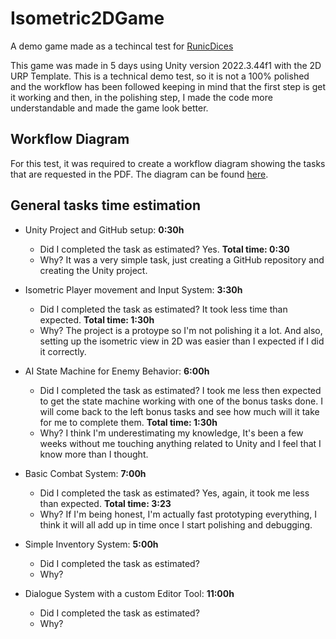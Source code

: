 # Isometric2DGame
A demo game made as a techincal test for [RunicDices](https://runicdices.io)

This game was made in 5 days using Unity version 2022.3.44f1 with the 2D URP Template.
This is a technical demo test, so it is not a 100% polished and the workflow has been followed keeping in mind that the first step is get it working and then, in the polishing step, I made the code more understandable and made the game look better.

## Workflow Diagram
For this test, it was required to create a workflow diagram showing the tasks that are requested in the PDF. The diagram can be found [here](https://drive.google.com/file/d/16adVBFA2TAIyd_BKKFT4JV9KwQICydrs/view?usp=sharing).

## General tasks time estimation
- Unity Project and GitHub setup: **0:30h**
    - Did I completed the task as estimated? Yes. **Total time: 0:30**
    - Why? It was a very simple task, just creating a GitHub repository and creating the Unity project.

- Isometric Player movement and Input System: **3:30h**
    - Did I completed the task as estimated? It took less time than expected. **Total time: 1:30h**
    - Why? The project is a protoype so I'm not polishing it a lot. And also, setting up the isometric view in 2D was easier than I expected if I did it correctly.

- AI State Machine for Enemy Behavior: **6:00h**
    - Did I completed the task as estimated? I took me less then expected to get the state machine working with one of the bonus tasks done. I will come back to the left bonus tasks and see how much will it take for me to complete them. **Total time: 1:30h**
    - Why? I think I'm underestimating my knowledge, It's been a few weeks without me touching anything related to Unity and I feel that I know more than I thought.

- Basic Combat System: **7:00h**
    - Did I completed the task as estimated? Yes, again, it took me less than expected. **Total time: 3:23**
    - Why? If I'm being honest, I'm actually fast prototyping everything, I think it will all add up in time once I start polishing and debugging.

- Simple Inventory System: **5:00h**
    - Did I completed the task as estimated?
    - Why?
    
- Dialogue System with a custom Editor Tool: **11:00h**
    - Did I completed the task as estimated?
    - Why?

